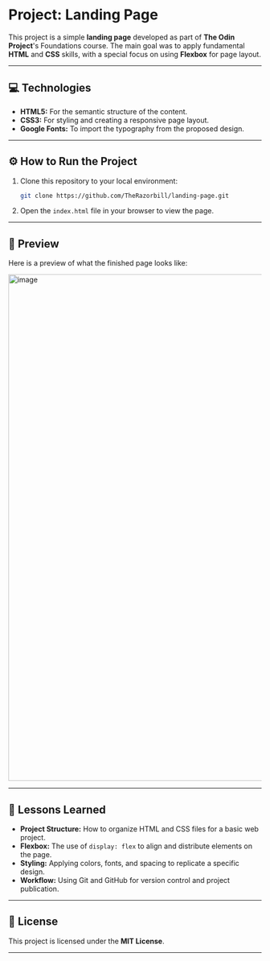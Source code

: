 # Project: Landing Page

This project is a simple **landing page** developed as part of **The Odin Project**'s Foundations course. The main goal was to apply fundamental **HTML** and **CSS** skills, with a special focus on using **Flexbox** for page layout.

---

## 💻 Technologies

* **HTML5:** For the semantic structure of the content.
* **CSS3:** For styling and creating a responsive page layout.
* **Google Fonts:** To import the typography from the proposed design.

---

## ⚙️ How to Run the Project

1.  Clone this repository to your local environment:
    ```bash
    git clone https://github.com/TheRazorbill/landing-page.git
    ```
2.  Open the `index.html` file in your browser to view the page.

---

## 📸 Preview

Here is a preview of what the finished page looks like:

<img width="795" height="1007" alt="image" src="https://github.com/user-attachments/assets/bfbc85aa-88ff-4479-8815-cdf5504ad5c0" />

---

## 🚀 Lessons Learned

* **Project Structure:** How to organize HTML and CSS files for a basic web project.
* **Flexbox:** The use of `display: flex` to align and distribute elements on the page.
* **Styling:** Applying colors, fonts, and spacing to replicate a specific design.
* **Workflow:** Using Git and GitHub for version control and project publication.

---

## 📄 License

This project is licensed under the **MIT License**.

---

